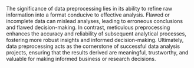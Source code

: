 The significance of data preprocessing lies in its ability to refine raw information into a format conducive to effective analysis. Flawed or incomplete data can mislead analyses, leading to erroneous conclusions and flawed decision-making. In contrast, meticulous preprocessing enhances the accuracy and reliability of subsequent analytical processes, fostering more robust insights and informed decision-making. Ultimately, data preprocessing acts as the cornerstone of successful data analysis projects, ensuring that the results derived are meaningful, trustworthy, and valuable for making informed business or research decisions.
